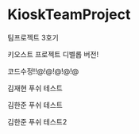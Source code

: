 # KioskTeamProject

팀프로젝트 3호기

키오스트 프로젝트 디벨롭 버전!

코드수정!!@!@!@!@!@

김재현 푸쉬 테스트

김한준 푸쉬 테스트

김한준 푸쉬 테스트2